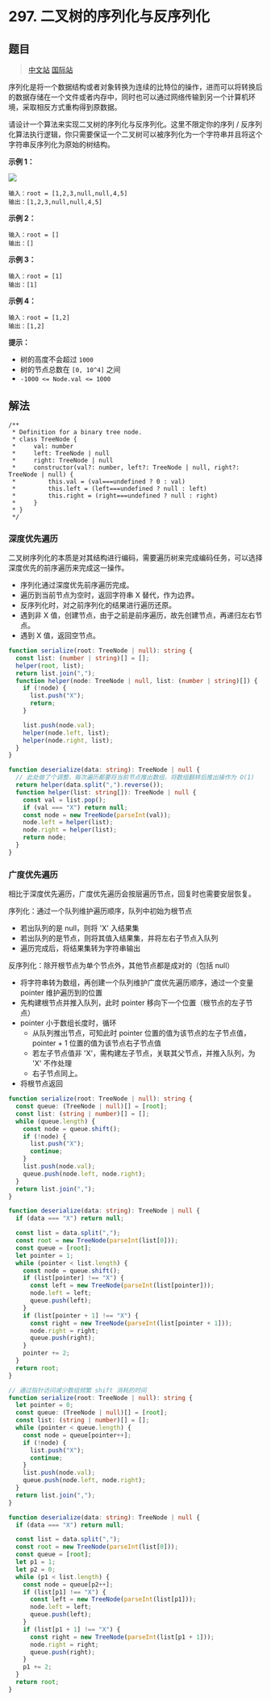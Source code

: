 # 297. 二叉树的序列化与反序列化

## 题目

> [中文站](https://leetcode-cn.com/problems/serialize-and-deserialize-binary-tree/) [国际站](https://leetcode.com/problems/serialize-and-deserialize-binary-tree/)

序列化是将一个数据结构或者对象转换为连续的比特位的操作，进而可以将转换后的数据存储在一个文件或者内存中，同时也可以通过网络传输到另一个计算机环境，采取相反方式重构得到原数据。

请设计一个算法来实现二叉树的序列化与反序列化。这里不限定你的序列 / 反序列化算法执行逻辑，你只需要保证一个二叉树可以被序列化为一个字符串并且将这个字符串反序列化为原始的树结构。

**示例 1：**

![](https://youyas-cos-1254423828.cos.ap-guangzhou.myqcloud.com/images/leetcode-solution/leetcode_297_image_1.jpeg)

```
输入：root = [1,2,3,null,null,4,5]
输出：[1,2,3,null,null,4,5]
```

**示例 2：**

```
输入：root = []
输出：[]
```

**示例 3：**

```
输入：root = [1]
输出：[1]
```

**示例 4：**

```
输入：root = [1,2]
输出：[1,2]
```

**提示：**

- 树的高度不会超过 `1000`
- 树的节点总数在 `[0, 10^4]` 之间
- `-1000 <= Node.val <= 1000`

## 解法

```
/**
 * Definition for a binary tree node.
 * class TreeNode {
 *     val: number
 *     left: TreeNode | null
 *     right: TreeNode | null
 *     constructor(val?: number, left?: TreeNode | null, right?: TreeNode | null) {
 *         this.val = (val===undefined ? 0 : val)
 *         this.left = (left===undefined ? null : left)
 *         this.right = (right===undefined ? null : right)
 *     }
 * }
 */
```

### 深度优先遍历

二叉树序列化的本质是对其结构进行编码，需要遍历树来完成编码任务，可以选择深度优先的前序遍历来完成这一操作。

- 序列化通过深度优先前序遍历完成。
- 遍历到当前节点为空时，返回字符串 X 替代，作为边界。
- 反序列化时，对之前序列化的结果进行遍历还原。
- 遇到非 X 值，创建节点，由于之前是前序遍历，故先创建节点，再递归左右节点。
- 遇到 X 值，返回空节点。

```typescript
function serialize(root: TreeNode | null): string {
  const list: (number | string)[] = [];
  helper(root, list);
  return list.join(",");
  function helper(node: TreeNode | null, list: (number | string)[]) {
    if (!node) {
      list.push("X");
      return;
    }

    list.push(node.val);
    helper(node.left, list);
    helper(node.right, list);
  }
}

function deserialize(data: string): TreeNode | null {
  // 此处做了个调整，每次遍历都要将当前节点推出数组，将数组翻转后推出操作为 O(1)
  return helper(data.split(",").reverse());
  function helper(list: string[]): TreeNode | null {
    const val = list.pop();
    if (val === "X") return null;
    const node = new TreeNode(parseInt(val));
    node.left = helper(list);
    node.right = helper(list);
    return node;
  }
}
```

### 广度优先遍历

相比于深度优先遍历，广度优先遍历会按层遍历节点，回复时也需要安层恢复。

序列化：通过一个队列维护遍历顺序，队列中初始为根节点

- 若出队列的是 null，则将 'X' 入结果集
- 若出队列的是节点，则将其值入结果集，并将左右子节点入队列
- 遍历完成后，将结果集转为字符串输出

反序列化：除开根节点为单个节点外，其他节点都是成对的（包括 null）

- 将字符串转为数组，再创建一个队列维护广度优先遍历顺序，通过一个变量 pointer 维护遍历到的位置
- 先构建根节点并推入队列，此时 pointer 移向下一个位置（根节点的左子节点）
- pointer 小于数组长度时，循环
  - 从队列推出节点，可知此时 pointer 位置的值为该节点的左子节点值，pointer + 1 位置的值为该节点右子节点值
  - 若左子节点值非 'X'，需构建左子节点，关联其父节点，并推入队列，为 'X' 不作处理
  - 右子节点同上。
- 将根节点返回

```typescript
function serialize(root: TreeNode | null): string {
  const queue: (TreeNode | null)[] = [root];
  const list: (string | number)[] = [];
  while (queue.length) {
    const node = queue.shift();
    if (!node) {
      list.push("X");
      continue;
    }
    list.push(node.val);
    queue.push(node.left, node.right);
  }
  return list.join(",");
}

function deserialize(data: string): TreeNode | null {
  if (data === "X") return null;

  const list = data.split(",");
  const root = new TreeNode(parseInt(list[0]));
  const queue = [root];
  let pointer = 1;
  while (pointer < list.length) {
    const node = queue.shift();
    if (list[pointer] !== "X") {
      const left = new TreeNode(parseInt(list[pointer]));
      node.left = left;
      queue.push(left);
    }
    if (list[pointer + 1] !== "X") {
      const right = new TreeNode(parseInt(list[pointer + 1]));
      node.right = right;
      queue.push(right);
    }
    pointer += 2;
  }
  return root;
}

// 通过指针访问减少数组频繁 shift 消耗的时间
function serialize(root: TreeNode | null): string {
  let pointer = 0;
  const queue: (TreeNode | null)[] = [root];
  const list: (string | number)[] = [];
  while (pointer < queue.length) {
    const node = queue[pointer++];
    if (!node) {
      list.push("X");
      continue;
    }
    list.push(node.val);
    queue.push(node.left, node.right);
  }
  return list.join(",");
}

function deserialize(data: string): TreeNode | null {
  if (data === "X") return null;

  const list = data.split(",");
  const root = new TreeNode(parseInt(list[0]));
  const queue = [root];
  let p1 = 1;
  let p2 = 0;
  while (p1 < list.length) {
    const node = queue[p2++];
    if (list[p1] !== "X") {
      const left = new TreeNode(parseInt(list[p1]));
      node.left = left;
      queue.push(left);
    }
    if (list[p1 + 1] !== "X") {
      const right = new TreeNode(parseInt(list[p1 + 1]));
      node.right = right;
      queue.push(right);
    }
    p1 += 2;
  }
  return root;
}
```
